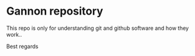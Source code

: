 # Gannon repository

This repo is only for understanding git and github software and how they work..


Best regards

